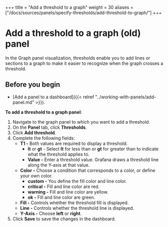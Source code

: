 +++
title = "Add a threshold to a graph"
weight = 30
aliases = ["/docs/sources/panels/specify-thresholds/add-threshold-to-graph/"]
+++

# Add a threshold to a graph (old) panel

In the Graph panel visualization, thresholds enable you to add lines or sections to a graph to make it easier to recognize when the graph crosses a threshold.

## Before you begin

- [Add a panel to a dashboard]({{< relref "../working-with-panels/add-panel.md" >}}).

**To add a threshold to a graph panel**:

1. Navigate to the graph panel to which you want to add a threshold.
1. On the **Panel** tab, click **Thresholds**.
1. Click **Add threshold**.
1. Complete the following fields:
   - **T1 -** Both values are required to display a threshold.
     - **lt** or **gt** - Select **lt** for less than or **gt** for greater than to indicate what the threshold applies to.
     - **Value -** Enter a threshold value. Grafana draws a threshold line along the Y-axis at that value.
   - **Color -** Choose a condition that corresponds to a color, or define your own color.
     - **custom -** You define the fill color and line color.
     - **critical -** Fill and line color are red.
     - **warning -** Fill and line color are yellow.
     - **ok -** Fill and line color are green.
   - **Fill -** Controls whether the threshold fill is displayed.
   - **Line -** Controls whether the threshold line is displayed.
   - **Y-Axis -** Choose **left** or **right**.
1. Click **Save** to save the changes in the dashboard.
